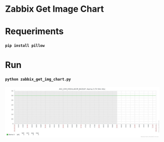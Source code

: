 # Zabbix Get Image Chart
# Requeriments
#### ``pip install pillow``
# Run
#### ``python zabbix_get_img_chart.py``
![Chart Zabbix](./chart.jpg "Chart")
